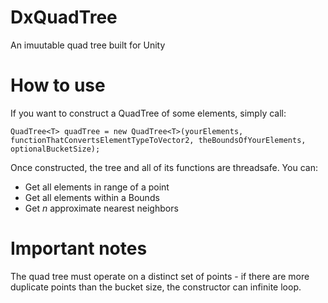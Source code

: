 # DxQuadTree
An imuutable quad tree built for Unity

# How to use
If you want to construct a QuadTree of some elements, simply call:
```csharep
QuadTree<T> quadTree = new QuadTree<T>(yourElements, functionThatConvertsElementTypeToVector2, theBoundsOfYourElements, optionalBucketSize);
```

Once constructed, the tree and all of its functions are threadsafe. You can:
* Get all elements in range of a point
* Get all elements within a Bounds
* Get *n* approximate nearest neighbors

# Important notes
The quad tree must operate on a distinct set of points - if there are more duplicate points than the bucket size, the constructor can infinite loop. 
